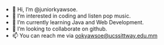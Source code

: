 - 👋 Hi, I’m @juniorkyawsoe.
- 👀 I’m interested in coding and listen pop music.
- 🌱 I’m currently learning Java and Web Development.
- 💞️ I’m looking to collaborate on github.
- 📫 You can reach me via ookyawsoe@ucssittway.edu.mm

<!---
juniorkyawsoe/juniorkyawsoe is a ✨ special ✨ repository because its `README.md` (this file) appears on your GitHub profile.
You can click the Preview link to take a look at your changes.
--->
